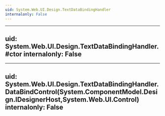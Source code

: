 ```yaml
---
uid: System.Web.UI.Design.TextDataBindingHandler
internalonly: False
---
```


---
uid: System.Web.UI.Design.TextDataBindingHandler.#ctor
internalonly: False
---

---
uid: System.Web.UI.Design.TextDataBindingHandler.DataBindControl(System.ComponentModel.Design.IDesignerHost,System.Web.UI.Control)
internalonly: False
---
